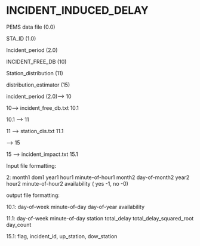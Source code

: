 # INCIDENT_INDUCED_DELAY

PEMS data file (0.0)

STA_ID (1.0)

Incident_period (2.0)

INCIDENT_FREE_DB (10)


Station_distribution (11)

distribution_estimator (15)

incident_period (2.0)--> 10

10--> incident_free_db.txt 10.1

10.1 --> 11

11 --> station_dis.txt 11.1

--> 15

15 --> incident_impact.txt 15.1

Input file formatting:

2: month1 dom1 year1 hour1 minute-of-hour1 month2 day-of-month2 year2 hour2 minute-of-hour2 availability ( yes -1, no -0)

output file formatting:

10.1: day-of-week minute-of-day day-of-year availability

11.1: day-of-week minute-of-day station total_delay total_delay_squared_root day_count

15.1: flag, incident_id, up_station, dow_station

